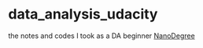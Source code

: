 # data_analysis_udacity
the notes and codes I took as a DA beginner
[NanoDegree](https://printer.udacity.com/certificate/nd002-cn-advanced)
